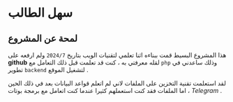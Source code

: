 # سهل الطالب 

## لمحة عن المشروع 

هذا المشروع البسيط قمت ببناءه اثنا تعلمي لتقنيات الويب بتاريخ `2024/7` ولم ارفعه على **github** لقله معرفتي به ، كنت قد تعلمت قبل ذلك التعامل مع `php` وذلك ساعدني في تطوير `backend` لتشغيل الموقع . 

لقد استعلمت تقنية التخزين على الملفات لاني لم اتعلم قواعد البيانات بعد في ذلك الحين ، اما الملفات فقد كنت استعملهم كثيرا عندما كنت اتعامل مع برمجة بوتات *Telegram* .
